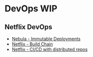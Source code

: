 # DevOps WIP

## Netflix DevOps
- [Nebula - Immutable Deployments](http://nebula-plugins.github.io/)
- [Netflix - Build Chain](https://medium.com/netflix-techblog/how-we-build-code-at-netflix-c5d9bd727f15)
- [Netflix - CI/CD with distributed repos](https://medium.com/netflix-techblog/towards-true-continuous-integration-distributed-repositories-and-dependencies-2a2e3108c051)


